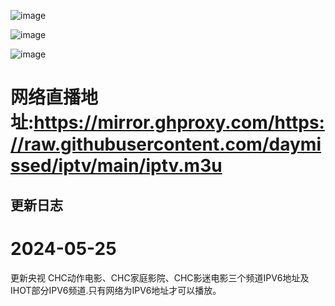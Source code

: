 ![image](https://github.com/daymissed/iptv/assets/62062283/84df4693-a851-41c7-9c98-8a176c34df1c)


![image](https://github.com/daymissed/iptv/assets/62062283/518d67c4-692d-4b8b-8604-086988dbecaa)


![image](https://github.com/daymissed/iptv/assets/62062283/50bf434e-741e-46c3-a32d-00f53b71d8e8)



# 网络直播地址:https://mirror.ghproxy.com/https://raw.githubusercontent.com/daymissed/iptv/main/iptv.m3u

## 更新日志
#  2024-05-25
更新央视 CHC动作电影、CHC家庭影院、CHC影迷电影三个频道IPV6地址及IHOT部分IPV6频道.只有网络为IPV6地址才可以播放。

